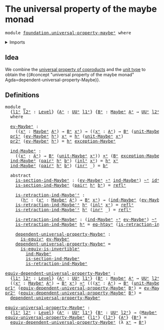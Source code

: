# The universal property of the maybe monad

<pre class="Agda"><a id="54" class="Keyword">module</a> <a id="61" href="foundation.universal-property-maybe%25E1%25B5%2589.html" class="Module">foundation.universal-property-maybeᵉ</a> <a id="98" class="Keyword">where</a>
</pre>
<details><summary>Imports</summary>

<pre class="Agda"><a id="154" class="Keyword">open</a> <a id="159" class="Keyword">import</a> <a id="166" href="foundation.dependent-pair-types%25E1%25B5%2589.html" class="Module">foundation.dependent-pair-typesᵉ</a>
<a id="199" class="Keyword">open</a> <a id="204" class="Keyword">import</a> <a id="211" href="foundation.function-extensionality%25E1%25B5%2589.html" class="Module">foundation.function-extensionalityᵉ</a>
<a id="247" class="Keyword">open</a> <a id="252" class="Keyword">import</a> <a id="259" href="foundation.maybe%25E1%25B5%2589.html" class="Module">foundation.maybeᵉ</a>
<a id="277" class="Keyword">open</a> <a id="282" class="Keyword">import</a> <a id="289" href="foundation.universe-levels%25E1%25B5%2589.html" class="Module">foundation.universe-levelsᵉ</a>

<a id="318" class="Keyword">open</a> <a id="323" class="Keyword">import</a> <a id="330" href="foundation-core.cartesian-product-types%25E1%25B5%2589.html" class="Module">foundation-core.cartesian-product-typesᵉ</a>
<a id="371" class="Keyword">open</a> <a id="376" class="Keyword">import</a> <a id="383" href="foundation-core.coproduct-types%25E1%25B5%2589.html" class="Module">foundation-core.coproduct-typesᵉ</a>
<a id="416" class="Keyword">open</a> <a id="421" class="Keyword">import</a> <a id="428" href="foundation-core.equivalences%25E1%25B5%2589.html" class="Module">foundation-core.equivalencesᵉ</a>
<a id="458" class="Keyword">open</a> <a id="463" class="Keyword">import</a> <a id="470" href="foundation-core.function-types%25E1%25B5%2589.html" class="Module">foundation-core.function-typesᵉ</a>
<a id="502" class="Keyword">open</a> <a id="507" class="Keyword">import</a> <a id="514" href="foundation-core.homotopies%25E1%25B5%2589.html" class="Module">foundation-core.homotopiesᵉ</a>
<a id="542" class="Keyword">open</a> <a id="547" class="Keyword">import</a> <a id="554" href="foundation-core.identity-types%25E1%25B5%2589.html" class="Module">foundation-core.identity-typesᵉ</a>
</pre>
</details>

## Idea

We combine the
[universal property of coproducts](foundation.universal-property-coproduct-types.md)
and the [unit type](foundation.universal-property-unit-type.md) to obtain the
{{#concept "universal property of the maybe monad"  Agda=dependent-universal-property-Maybe}}.

## Definitions

<pre class="Agda"><a id="910" class="Keyword">module</a> <a id="917" href="foundation.universal-property-maybe%25E1%25B5%2589.html#917" class="Module">_</a>
  <a id="921" class="Symbol">{</a><a id="922" href="foundation.universal-property-maybe%25E1%25B5%2589.html#922" class="Bound">l1ᵉ</a> <a id="926" href="foundation.universal-property-maybe%25E1%25B5%2589.html#926" class="Bound">l2ᵉ</a> <a id="930" class="Symbol">:</a> <a id="932" href="Agda.Primitive.html#742" class="Postulate">Level</a><a id="937" class="Symbol">}</a> <a id="939" class="Symbol">{</a><a id="940" href="foundation.universal-property-maybe%25E1%25B5%2589.html#940" class="Bound">Aᵉ</a> <a id="943" class="Symbol">:</a> <a id="945" href="Agda.Primitive.html#429" class="Primitive">UUᵉ</a> <a id="949" href="foundation.universal-property-maybe%25E1%25B5%2589.html#922" class="Bound">l1ᵉ</a><a id="952" class="Symbol">}</a> <a id="954" class="Symbol">{</a><a id="955" href="foundation.universal-property-maybe%25E1%25B5%2589.html#955" class="Bound">Bᵉ</a> <a id="958" class="Symbol">:</a> <a id="960" href="foundation.maybe%25E1%25B5%2589.html#1543" class="Function">Maybeᵉ</a> <a id="967" href="foundation.universal-property-maybe%25E1%25B5%2589.html#940" class="Bound">Aᵉ</a> <a id="970" class="Symbol">→</a> <a id="972" href="Agda.Primitive.html#429" class="Primitive">UUᵉ</a> <a id="976" href="foundation.universal-property-maybe%25E1%25B5%2589.html#926" class="Bound">l2ᵉ</a><a id="979" class="Symbol">}</a>
  <a id="983" class="Keyword">where</a>

  <a id="992" href="foundation.universal-property-maybe%25E1%25B5%2589.html#992" class="Function">ev-Maybeᵉ</a> <a id="1002" class="Symbol">:</a>
    <a id="1008" class="Symbol">((</a><a id="1010" href="foundation.universal-property-maybe%25E1%25B5%2589.html#1010" class="Bound">xᵉ</a> <a id="1013" class="Symbol">:</a> <a id="1015" href="foundation.maybe%25E1%25B5%2589.html#1543" class="Function">Maybeᵉ</a> <a id="1022" href="foundation.universal-property-maybe%25E1%25B5%2589.html#940" class="Bound">Aᵉ</a><a id="1024" class="Symbol">)</a> <a id="1026" class="Symbol">→</a> <a id="1028" href="foundation.universal-property-maybe%25E1%25B5%2589.html#955" class="Bound">Bᵉ</a> <a id="1031" href="foundation.universal-property-maybe%25E1%25B5%2589.html#1010" class="Bound">xᵉ</a><a id="1033" class="Symbol">)</a> <a id="1035" class="Symbol">→</a> <a id="1037" class="Symbol">((</a><a id="1039" href="foundation.universal-property-maybe%25E1%25B5%2589.html#1039" class="Bound">xᵉ</a> <a id="1042" class="Symbol">:</a> <a id="1044" href="foundation.universal-property-maybe%25E1%25B5%2589.html#940" class="Bound">Aᵉ</a><a id="1046" class="Symbol">)</a> <a id="1048" class="Symbol">→</a> <a id="1050" href="foundation.universal-property-maybe%25E1%25B5%2589.html#955" class="Bound">Bᵉ</a> <a id="1053" class="Symbol">(</a><a id="1054" href="foundation.maybe%25E1%25B5%2589.html#1608" class="Function">unit-Maybeᵉ</a> <a id="1066" href="foundation.universal-property-maybe%25E1%25B5%2589.html#1039" class="Bound">xᵉ</a><a id="1068" class="Symbol">))</a> <a id="1071" href="foundation-core.cartesian-product-types%25E1%25B5%2589.html#623" class="Function Operator">×ᵉ</a> <a id="1074" href="foundation.universal-property-maybe%25E1%25B5%2589.html#955" class="Bound">Bᵉ</a> <a id="1077" href="foundation.maybe%25E1%25B5%2589.html#1686" class="Function">exception-Maybeᵉ</a>
  <a id="1096" href="foundation.dependent-pair-types%25E1%25B5%2589.html#697" class="Field">pr1ᵉ</a> <a id="1101" class="Symbol">(</a><a id="1102" href="foundation.universal-property-maybe%25E1%25B5%2589.html#992" class="Function">ev-Maybeᵉ</a> <a id="1112" href="foundation.universal-property-maybe%25E1%25B5%2589.html#1112" class="Bound">hᵉ</a><a id="1114" class="Symbol">)</a> <a id="1116" href="foundation.universal-property-maybe%25E1%25B5%2589.html#1116" class="Bound">xᵉ</a> <a id="1119" class="Symbol">=</a> <a id="1121" href="foundation.universal-property-maybe%25E1%25B5%2589.html#1112" class="Bound">hᵉ</a> <a id="1124" class="Symbol">(</a><a id="1125" href="foundation.maybe%25E1%25B5%2589.html#1608" class="Function">unit-Maybeᵉ</a> <a id="1137" href="foundation.universal-property-maybe%25E1%25B5%2589.html#1116" class="Bound">xᵉ</a><a id="1139" class="Symbol">)</a>
  <a id="1143" href="foundation.dependent-pair-types%25E1%25B5%2589.html#711" class="Field">pr2ᵉ</a> <a id="1148" class="Symbol">(</a><a id="1149" href="foundation.universal-property-maybe%25E1%25B5%2589.html#992" class="Function">ev-Maybeᵉ</a> <a id="1159" href="foundation.universal-property-maybe%25E1%25B5%2589.html#1159" class="Bound">hᵉ</a><a id="1161" class="Symbol">)</a> <a id="1163" class="Symbol">=</a> <a id="1165" href="foundation.universal-property-maybe%25E1%25B5%2589.html#1159" class="Bound">hᵉ</a> <a id="1168" href="foundation.maybe%25E1%25B5%2589.html#1686" class="Function">exception-Maybeᵉ</a>

  <a id="1188" href="foundation.universal-property-maybe%25E1%25B5%2589.html#1188" class="Function">ind-Maybeᵉ</a> <a id="1199" class="Symbol">:</a>
    <a id="1205" class="Symbol">((</a><a id="1207" href="foundation.universal-property-maybe%25E1%25B5%2589.html#1207" class="Bound">xᵉ</a> <a id="1210" class="Symbol">:</a> <a id="1212" href="foundation.universal-property-maybe%25E1%25B5%2589.html#940" class="Bound">Aᵉ</a><a id="1214" class="Symbol">)</a> <a id="1216" class="Symbol">→</a> <a id="1218" href="foundation.universal-property-maybe%25E1%25B5%2589.html#955" class="Bound">Bᵉ</a> <a id="1221" class="Symbol">(</a><a id="1222" href="foundation.maybe%25E1%25B5%2589.html#1608" class="Function">unit-Maybeᵉ</a> <a id="1234" href="foundation.universal-property-maybe%25E1%25B5%2589.html#1207" class="Bound">xᵉ</a><a id="1236" class="Symbol">))</a> <a id="1239" href="foundation-core.cartesian-product-types%25E1%25B5%2589.html#623" class="Function Operator">×ᵉ</a> <a id="1242" class="Symbol">(</a><a id="1243" href="foundation.universal-property-maybe%25E1%25B5%2589.html#955" class="Bound">Bᵉ</a> <a id="1246" href="foundation.maybe%25E1%25B5%2589.html#1686" class="Function">exception-Maybeᵉ</a><a id="1262" class="Symbol">)</a> <a id="1264" class="Symbol">→</a> <a id="1266" class="Symbol">(</a><a id="1267" href="foundation.universal-property-maybe%25E1%25B5%2589.html#1267" class="Bound">xᵉ</a> <a id="1270" class="Symbol">:</a> <a id="1272" href="foundation.maybe%25E1%25B5%2589.html#1543" class="Function">Maybeᵉ</a> <a id="1279" href="foundation.universal-property-maybe%25E1%25B5%2589.html#940" class="Bound">Aᵉ</a><a id="1281" class="Symbol">)</a> <a id="1283" class="Symbol">→</a> <a id="1285" href="foundation.universal-property-maybe%25E1%25B5%2589.html#955" class="Bound">Bᵉ</a> <a id="1288" href="foundation.universal-property-maybe%25E1%25B5%2589.html#1267" class="Bound">xᵉ</a>
  <a id="1293" href="foundation.universal-property-maybe%25E1%25B5%2589.html#1188" class="Function">ind-Maybeᵉ</a> <a id="1304" class="Symbol">(</a><a id="1305" href="foundation.dependent-pair-types%25E1%25B5%2589.html#679" class="InductiveConstructor">pairᵉ</a> <a id="1311" href="foundation.universal-property-maybe%25E1%25B5%2589.html#1311" class="Bound">hᵉ</a> <a id="1314" href="foundation.universal-property-maybe%25E1%25B5%2589.html#1314" class="Bound">bᵉ</a><a id="1316" class="Symbol">)</a> <a id="1318" class="Symbol">(</a><a id="1319" href="foundation-core.coproduct-types%25E1%25B5%2589.html#473" class="InductiveConstructor">inlᵉ</a> <a id="1324" href="foundation.universal-property-maybe%25E1%25B5%2589.html#1324" class="Bound">xᵉ</a><a id="1326" class="Symbol">)</a> <a id="1328" class="Symbol">=</a> <a id="1330" href="foundation.universal-property-maybe%25E1%25B5%2589.html#1311" class="Bound">hᵉ</a> <a id="1333" href="foundation.universal-property-maybe%25E1%25B5%2589.html#1324" class="Bound">xᵉ</a>
  <a id="1338" href="foundation.universal-property-maybe%25E1%25B5%2589.html#1188" class="Function">ind-Maybeᵉ</a> <a id="1349" class="Symbol">(</a><a id="1350" href="foundation.dependent-pair-types%25E1%25B5%2589.html#679" class="InductiveConstructor">pairᵉ</a> <a id="1356" href="foundation.universal-property-maybe%25E1%25B5%2589.html#1356" class="Bound">hᵉ</a> <a id="1359" href="foundation.universal-property-maybe%25E1%25B5%2589.html#1359" class="Bound">bᵉ</a><a id="1361" class="Symbol">)</a> <a id="1363" class="Symbol">(</a><a id="1364" href="foundation-core.coproduct-types%25E1%25B5%2589.html#496" class="InductiveConstructor">inrᵉ</a> <a id="1369" class="Symbol">_)</a> <a id="1372" class="Symbol">=</a> <a id="1374" href="foundation.universal-property-maybe%25E1%25B5%2589.html#1359" class="Bound">bᵉ</a>

  <a id="1380" class="Keyword">abstract</a>
    <a id="1393" href="foundation.universal-property-maybe%25E1%25B5%2589.html#1393" class="Function">is-section-ind-Maybeᵉ</a> <a id="1415" class="Symbol">:</a> <a id="1417" class="Symbol">(</a><a id="1418" href="foundation.universal-property-maybe%25E1%25B5%2589.html#992" class="Function">ev-Maybeᵉ</a> <a id="1428" href="foundation-core.function-types%25E1%25B5%2589.html#476" class="Function Operator">∘ᵉ</a> <a id="1431" href="foundation.universal-property-maybe%25E1%25B5%2589.html#1188" class="Function">ind-Maybeᵉ</a><a id="1441" class="Symbol">)</a> <a id="1443" href="foundation-core.homotopies%25E1%25B5%2589.html#2800" class="Function Operator">~ᵉ</a> <a id="1446" href="foundation-core.function-types%25E1%25B5%2589.html#309" class="Function">idᵉ</a>
    <a id="1454" href="foundation.universal-property-maybe%25E1%25B5%2589.html#1393" class="Function">is-section-ind-Maybeᵉ</a> <a id="1476" class="Symbol">(</a><a id="1477" href="foundation.dependent-pair-types%25E1%25B5%2589.html#679" class="InductiveConstructor">pairᵉ</a> <a id="1483" href="foundation.universal-property-maybe%25E1%25B5%2589.html#1483" class="Bound">hᵉ</a> <a id="1486" href="foundation.universal-property-maybe%25E1%25B5%2589.html#1486" class="Bound">bᵉ</a><a id="1488" class="Symbol">)</a> <a id="1490" class="Symbol">=</a> <a id="1492" href="foundation-core.identity-types%25E1%25B5%2589.html#2694" class="InductiveConstructor">reflᵉ</a>

    <a id="1503" href="foundation.universal-property-maybe%25E1%25B5%2589.html#1503" class="Function">is-retraction-ind-Maybe&#39;ᵉ</a> <a id="1529" class="Symbol">:</a>
      <a id="1537" class="Symbol">(</a><a id="1538" href="foundation.universal-property-maybe%25E1%25B5%2589.html#1538" class="Bound">hᵉ</a> <a id="1541" class="Symbol">:</a> <a id="1543" class="Symbol">(</a><a id="1544" href="foundation.universal-property-maybe%25E1%25B5%2589.html#1544" class="Bound">xᵉ</a> <a id="1547" class="Symbol">:</a> <a id="1549" href="foundation.maybe%25E1%25B5%2589.html#1543" class="Function">Maybeᵉ</a> <a id="1556" href="foundation.universal-property-maybe%25E1%25B5%2589.html#940" class="Bound">Aᵉ</a><a id="1558" class="Symbol">)</a> <a id="1560" class="Symbol">→</a> <a id="1562" href="foundation.universal-property-maybe%25E1%25B5%2589.html#955" class="Bound">Bᵉ</a> <a id="1565" href="foundation.universal-property-maybe%25E1%25B5%2589.html#1544" class="Bound">xᵉ</a><a id="1567" class="Symbol">)</a> <a id="1569" class="Symbol">→</a> <a id="1571" class="Symbol">(</a><a id="1572" href="foundation.universal-property-maybe%25E1%25B5%2589.html#1188" class="Function">ind-Maybeᵉ</a> <a id="1583" class="Symbol">(</a><a id="1584" href="foundation.universal-property-maybe%25E1%25B5%2589.html#992" class="Function">ev-Maybeᵉ</a> <a id="1594" href="foundation.universal-property-maybe%25E1%25B5%2589.html#1538" class="Bound">hᵉ</a><a id="1596" class="Symbol">))</a> <a id="1599" href="foundation-core.homotopies%25E1%25B5%2589.html#2800" class="Function Operator">~ᵉ</a> <a id="1602" href="foundation.universal-property-maybe%25E1%25B5%2589.html#1538" class="Bound">hᵉ</a>
    <a id="1609" href="foundation.universal-property-maybe%25E1%25B5%2589.html#1503" class="Function">is-retraction-ind-Maybe&#39;ᵉ</a> <a id="1635" href="foundation.universal-property-maybe%25E1%25B5%2589.html#1635" class="Bound">hᵉ</a> <a id="1638" class="Symbol">(</a><a id="1639" href="foundation-core.coproduct-types%25E1%25B5%2589.html#473" class="InductiveConstructor">inlᵉ</a> <a id="1644" href="foundation.universal-property-maybe%25E1%25B5%2589.html#1644" class="Bound">xᵉ</a><a id="1646" class="Symbol">)</a> <a id="1648" class="Symbol">=</a> <a id="1650" href="foundation-core.identity-types%25E1%25B5%2589.html#2694" class="InductiveConstructor">reflᵉ</a>
    <a id="1660" href="foundation.universal-property-maybe%25E1%25B5%2589.html#1503" class="Function">is-retraction-ind-Maybe&#39;ᵉ</a> <a id="1686" href="foundation.universal-property-maybe%25E1%25B5%2589.html#1686" class="Bound">hᵉ</a> <a id="1689" class="Symbol">(</a><a id="1690" href="foundation-core.coproduct-types%25E1%25B5%2589.html#496" class="InductiveConstructor">inrᵉ</a> <a id="1695" class="Symbol">_)</a> <a id="1698" class="Symbol">=</a> <a id="1700" href="foundation-core.identity-types%25E1%25B5%2589.html#2694" class="InductiveConstructor">reflᵉ</a>

    <a id="1711" href="foundation.universal-property-maybe%25E1%25B5%2589.html#1711" class="Function">is-retraction-ind-Maybeᵉ</a> <a id="1736" class="Symbol">:</a> <a id="1738" class="Symbol">(</a><a id="1739" href="foundation.universal-property-maybe%25E1%25B5%2589.html#1188" class="Function">ind-Maybeᵉ</a> <a id="1750" href="foundation-core.function-types%25E1%25B5%2589.html#476" class="Function Operator">∘ᵉ</a> <a id="1753" href="foundation.universal-property-maybe%25E1%25B5%2589.html#992" class="Function">ev-Maybeᵉ</a><a id="1762" class="Symbol">)</a> <a id="1764" href="foundation-core.homotopies%25E1%25B5%2589.html#2800" class="Function Operator">~ᵉ</a> <a id="1767" href="foundation-core.function-types%25E1%25B5%2589.html#309" class="Function">idᵉ</a>
    <a id="1775" href="foundation.universal-property-maybe%25E1%25B5%2589.html#1711" class="Function">is-retraction-ind-Maybeᵉ</a> <a id="1800" href="foundation.universal-property-maybe%25E1%25B5%2589.html#1800" class="Bound">hᵉ</a> <a id="1803" class="Symbol">=</a> <a id="1805" href="foundation.function-extensionality%25E1%25B5%2589.html#4062" class="Postulate">eq-htpyᵉ</a> <a id="1814" class="Symbol">(</a><a id="1815" href="foundation.universal-property-maybe%25E1%25B5%2589.html#1503" class="Function">is-retraction-ind-Maybe&#39;ᵉ</a> <a id="1841" href="foundation.universal-property-maybe%25E1%25B5%2589.html#1800" class="Bound">hᵉ</a><a id="1843" class="Symbol">)</a>

    <a id="1850" href="foundation.universal-property-maybe%25E1%25B5%2589.html#1850" class="Function">dependent-universal-property-Maybeᵉ</a> <a id="1886" class="Symbol">:</a>
      <a id="1894" href="foundation-core.equivalences%25E1%25B5%2589.html#1553" class="Function">is-equivᵉ</a> <a id="1904" href="foundation.universal-property-maybe%25E1%25B5%2589.html#992" class="Function">ev-Maybeᵉ</a>
    <a id="1918" href="foundation.universal-property-maybe%25E1%25B5%2589.html#1850" class="Function">dependent-universal-property-Maybeᵉ</a> <a id="1954" class="Symbol">=</a>
      <a id="1962" href="foundation-core.equivalences%25E1%25B5%2589.html#5107" class="Function">is-equiv-is-invertibleᵉ</a>
        <a id="1994" href="foundation.universal-property-maybe%25E1%25B5%2589.html#1188" class="Function">ind-Maybeᵉ</a>
        <a id="2013" href="foundation.universal-property-maybe%25E1%25B5%2589.html#1393" class="Function">is-section-ind-Maybeᵉ</a>
        <a id="2043" href="foundation.universal-property-maybe%25E1%25B5%2589.html#1711" class="Function">is-retraction-ind-Maybeᵉ</a>

<a id="equiv-dependent-universal-property-Maybeᵉ"></a><a id="2069" href="foundation.universal-property-maybe%25E1%25B5%2589.html#2069" class="Function">equiv-dependent-universal-property-Maybeᵉ</a> <a id="2111" class="Symbol">:</a>
  <a id="2115" class="Symbol">{</a><a id="2116" href="foundation.universal-property-maybe%25E1%25B5%2589.html#2116" class="Bound">l1ᵉ</a> <a id="2120" href="foundation.universal-property-maybe%25E1%25B5%2589.html#2120" class="Bound">l2ᵉ</a> <a id="2124" class="Symbol">:</a> <a id="2126" href="Agda.Primitive.html#742" class="Postulate">Level</a><a id="2131" class="Symbol">}</a> <a id="2133" class="Symbol">{</a><a id="2134" href="foundation.universal-property-maybe%25E1%25B5%2589.html#2134" class="Bound">Aᵉ</a> <a id="2137" class="Symbol">:</a> <a id="2139" href="Agda.Primitive.html#429" class="Primitive">UUᵉ</a> <a id="2143" href="foundation.universal-property-maybe%25E1%25B5%2589.html#2116" class="Bound">l1ᵉ</a><a id="2146" class="Symbol">}</a> <a id="2148" class="Symbol">(</a><a id="2149" href="foundation.universal-property-maybe%25E1%25B5%2589.html#2149" class="Bound">Bᵉ</a> <a id="2152" class="Symbol">:</a> <a id="2154" href="foundation.maybe%25E1%25B5%2589.html#1543" class="Function">Maybeᵉ</a> <a id="2161" href="foundation.universal-property-maybe%25E1%25B5%2589.html#2134" class="Bound">Aᵉ</a> <a id="2164" class="Symbol">→</a> <a id="2166" href="Agda.Primitive.html#429" class="Primitive">UUᵉ</a> <a id="2170" href="foundation.universal-property-maybe%25E1%25B5%2589.html#2120" class="Bound">l2ᵉ</a><a id="2173" class="Symbol">)</a> <a id="2175" class="Symbol">→</a>
  <a id="2179" class="Symbol">((</a><a id="2181" href="foundation.universal-property-maybe%25E1%25B5%2589.html#2181" class="Bound">xᵉ</a> <a id="2184" class="Symbol">:</a> <a id="2186" href="foundation.maybe%25E1%25B5%2589.html#1543" class="Function">Maybeᵉ</a> <a id="2193" href="foundation.universal-property-maybe%25E1%25B5%2589.html#2134" class="Bound">Aᵉ</a><a id="2195" class="Symbol">)</a> <a id="2197" class="Symbol">→</a> <a id="2199" href="foundation.universal-property-maybe%25E1%25B5%2589.html#2149" class="Bound">Bᵉ</a> <a id="2202" href="foundation.universal-property-maybe%25E1%25B5%2589.html#2181" class="Bound">xᵉ</a><a id="2204" class="Symbol">)</a> <a id="2206" href="foundation-core.equivalences%25E1%25B5%2589.html#2662" class="Function Operator">≃ᵉ</a> <a id="2209" class="Symbol">(((</a><a id="2212" href="foundation.universal-property-maybe%25E1%25B5%2589.html#2212" class="Bound">xᵉ</a> <a id="2215" class="Symbol">:</a> <a id="2217" href="foundation.universal-property-maybe%25E1%25B5%2589.html#2134" class="Bound">Aᵉ</a><a id="2219" class="Symbol">)</a> <a id="2221" class="Symbol">→</a> <a id="2223" href="foundation.universal-property-maybe%25E1%25B5%2589.html#2149" class="Bound">Bᵉ</a> <a id="2226" class="Symbol">(</a><a id="2227" href="foundation.maybe%25E1%25B5%2589.html#1608" class="Function">unit-Maybeᵉ</a> <a id="2239" href="foundation.universal-property-maybe%25E1%25B5%2589.html#2212" class="Bound">xᵉ</a><a id="2241" class="Symbol">))</a> <a id="2244" href="foundation-core.cartesian-product-types%25E1%25B5%2589.html#623" class="Function Operator">×ᵉ</a> <a id="2247" href="foundation.universal-property-maybe%25E1%25B5%2589.html#2149" class="Bound">Bᵉ</a> <a id="2250" href="foundation.maybe%25E1%25B5%2589.html#1686" class="Function">exception-Maybeᵉ</a><a id="2266" class="Symbol">)</a>
<a id="2268" href="foundation.dependent-pair-types%25E1%25B5%2589.html#697" class="Field">pr1ᵉ</a> <a id="2273" class="Symbol">(</a><a id="2274" href="foundation.universal-property-maybe%25E1%25B5%2589.html#2069" class="Function">equiv-dependent-universal-property-Maybeᵉ</a> <a id="2316" href="foundation.universal-property-maybe%25E1%25B5%2589.html#2316" class="Bound">Bᵉ</a><a id="2318" class="Symbol">)</a> <a id="2320" class="Symbol">=</a> <a id="2322" href="foundation.universal-property-maybe%25E1%25B5%2589.html#992" class="Function">ev-Maybeᵉ</a>
<a id="2332" href="foundation.dependent-pair-types%25E1%25B5%2589.html#711" class="Field">pr2ᵉ</a> <a id="2337" class="Symbol">(</a><a id="2338" href="foundation.universal-property-maybe%25E1%25B5%2589.html#2069" class="Function">equiv-dependent-universal-property-Maybeᵉ</a> <a id="2380" href="foundation.universal-property-maybe%25E1%25B5%2589.html#2380" class="Bound">Bᵉ</a><a id="2382" class="Symbol">)</a> <a id="2384" class="Symbol">=</a>
  <a id="2388" href="foundation.universal-property-maybe%25E1%25B5%2589.html#1850" class="Function">dependent-universal-property-Maybeᵉ</a>

<a id="equiv-universal-property-Maybeᵉ"></a><a id="2425" href="foundation.universal-property-maybe%25E1%25B5%2589.html#2425" class="Function">equiv-universal-property-Maybeᵉ</a> <a id="2457" class="Symbol">:</a>
  <a id="2461" class="Symbol">{</a><a id="2462" href="foundation.universal-property-maybe%25E1%25B5%2589.html#2462" class="Bound">l1ᵉ</a> <a id="2466" href="foundation.universal-property-maybe%25E1%25B5%2589.html#2466" class="Bound">l2ᵉ</a> <a id="2470" class="Symbol">:</a> <a id="2472" href="Agda.Primitive.html#742" class="Postulate">Level</a><a id="2477" class="Symbol">}</a> <a id="2479" class="Symbol">{</a><a id="2480" href="foundation.universal-property-maybe%25E1%25B5%2589.html#2480" class="Bound">Aᵉ</a> <a id="2483" class="Symbol">:</a> <a id="2485" href="Agda.Primitive.html#429" class="Primitive">UUᵉ</a> <a id="2489" href="foundation.universal-property-maybe%25E1%25B5%2589.html#2462" class="Bound">l1ᵉ</a><a id="2492" class="Symbol">}</a> <a id="2494" class="Symbol">{</a><a id="2495" href="foundation.universal-property-maybe%25E1%25B5%2589.html#2495" class="Bound">Bᵉ</a> <a id="2498" class="Symbol">:</a> <a id="2500" href="Agda.Primitive.html#429" class="Primitive">UUᵉ</a> <a id="2504" href="foundation.universal-property-maybe%25E1%25B5%2589.html#2466" class="Bound">l2ᵉ</a><a id="2507" class="Symbol">}</a> <a id="2509" class="Symbol">→</a> <a id="2511" class="Symbol">(</a><a id="2512" href="foundation.maybe%25E1%25B5%2589.html#1543" class="Function">Maybeᵉ</a> <a id="2519" href="foundation.universal-property-maybe%25E1%25B5%2589.html#2480" class="Bound">Aᵉ</a> <a id="2522" class="Symbol">→</a> <a id="2524" href="foundation.universal-property-maybe%25E1%25B5%2589.html#2495" class="Bound">Bᵉ</a><a id="2526" class="Symbol">)</a> <a id="2528" href="foundation-core.equivalences%25E1%25B5%2589.html#2662" class="Function Operator">≃ᵉ</a> <a id="2531" class="Symbol">((</a><a id="2533" href="foundation.universal-property-maybe%25E1%25B5%2589.html#2480" class="Bound">Aᵉ</a> <a id="2536" class="Symbol">→</a> <a id="2538" href="foundation.universal-property-maybe%25E1%25B5%2589.html#2495" class="Bound">Bᵉ</a><a id="2540" class="Symbol">)</a> <a id="2542" href="foundation-core.cartesian-product-types%25E1%25B5%2589.html#623" class="Function Operator">×ᵉ</a> <a id="2545" href="foundation.universal-property-maybe%25E1%25B5%2589.html#2495" class="Bound">Bᵉ</a><a id="2547" class="Symbol">)</a>
<a id="2549" href="foundation.universal-property-maybe%25E1%25B5%2589.html#2425" class="Function">equiv-universal-property-Maybeᵉ</a> <a id="2581" class="Symbol">{</a><a id="2582" href="foundation.universal-property-maybe%25E1%25B5%2589.html#2582" class="Bound">l1ᵉ</a><a id="2585" class="Symbol">}</a> <a id="2587" class="Symbol">{</a><a id="2588" href="foundation.universal-property-maybe%25E1%25B5%2589.html#2588" class="Bound">l2ᵉ</a><a id="2591" class="Symbol">}</a> <a id="2593" class="Symbol">{</a><a id="2594" href="foundation.universal-property-maybe%25E1%25B5%2589.html#2594" class="Bound">Aᵉ</a><a id="2596" class="Symbol">}</a> <a id="2598" class="Symbol">{</a><a id="2599" href="foundation.universal-property-maybe%25E1%25B5%2589.html#2599" class="Bound">Bᵉ</a><a id="2601" class="Symbol">}</a> <a id="2603" class="Symbol">=</a>
  <a id="2607" href="foundation.universal-property-maybe%25E1%25B5%2589.html#2069" class="Function">equiv-dependent-universal-property-Maybeᵉ</a> <a id="2649" class="Symbol">(λ</a> <a id="2652" href="foundation.universal-property-maybe%25E1%25B5%2589.html#2652" class="Bound">xᵉ</a> <a id="2655" class="Symbol">→</a> <a id="2657" href="foundation.universal-property-maybe%25E1%25B5%2589.html#2599" class="Bound">Bᵉ</a><a id="2659" class="Symbol">)</a>
</pre>
